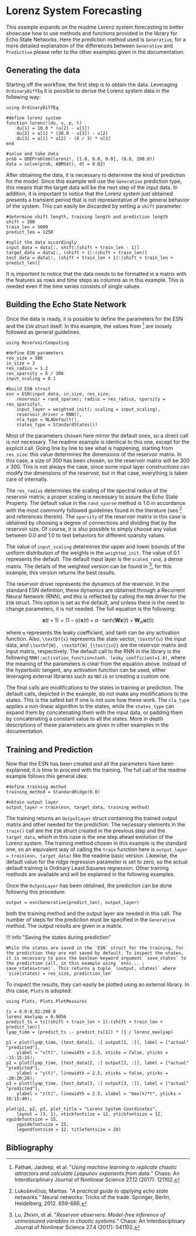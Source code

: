 # Lorenz System Forecasting

This example expands on the readme Lorenz system forecasting to better showcase how to use methods and functions provided in the library for Echo State Networks. Here the prediction method used is `Generative`, for a more detailed explanation of the differences between `Generative` and `Predictive` please refer to the other examples given in the documentation.

## Generating the data

Starting off the workflow, the first step is to obtain the data. Leveraging `OrdinaryDiffEq` it is possible to derive the Lorenz system data in the following way:

```@example lorenz
using OrdinaryDiffEq

#define lorenz system
function lorenz!(du, u, p, t)
    du[1] = 10.0 * (u[2] - u[1])
    du[2] = u[1] * (28.0 - u[3]) - u[2]
    du[3] = u[1] * u[2] - (8 / 3) * u[3]
end

#solve and take data
prob = ODEProblem(lorenz!, [1.0, 0.0, 0.0], (0.0, 200.0))
data = solve(prob, ABM54(), dt = 0.02)
```

After obtaining the data, it is necessary to determine the kind of prediction for the model. Since this example will use the `Generative` prediction type, this means that the target data will be the next step of the input data. In addition, it is important to notice that the Lorenz system just obtained presents a transient period that is not representative of the general behavior of the system. This can easily be discarded by setting a `shift` parameter.

```@example lorenz
#determine shift length, training length and prediction length
shift = 300
train_len = 5000
predict_len = 1250

#split the data accordingly
input_data = data[:, shift:(shift + train_len - 1)]
target_data = data[:, (shift + 1):(shift + train_len)]
test_data = data[:, (shift + train_len + 1):(shift + train_len + predict_len)]
```

It is *important* to notice that the data needs to be formatted in a matrix with the features as rows and time steps as columns as in this example. This is needed even if the time series consists of single values.

## Building the Echo State Network

Once the data is ready, it is possible to define the parameters for the ESN and the `ESN` struct itself. In this example, the values from [^1] are loosely followed as general guidelines.

```@example lorenz
using ReservoirComputing

#define ESN parameters
res_size = 300
in_size = 3
res_radius = 1.2
res_sparsity = 6 / 300
input_scaling = 0.1

#build ESN struct
esn = ESN(input_data, in_size, res_size;
    reservoir = rand_sparse(; radius = res_radius, sparsity = res_sparsity),
    input_layer = weighted_init(; scaling = input_scaling),
    reservoir_driver = RNN(),
    nla_type = NLADefault(),
    states_type = StandardStates())
```

Most of the parameters chosen here mirror the default ones, so a direct call is not necessary. The readme example is identical to this one, except for the explicit call. Going line by line to see what is happening, starting from `res_size`: this value determines the dimensions of the reservoir matrix. In this case, a size of 300 has been chosen, so the reservoir matrix will be 300 x 300. This is not always the case, since some input layer constructions can modify the dimensions of the reservoir, but in that case, everything is taken care of internally.

The `res_radius` determines the scaling of the spectral radius of the reservoir matrix; a proper scaling is necessary to assure the Echo State Property. The default value in the `rand_sparse` method is 1.0 in accordance with the most commonly followed guidelines found in the literature (see [^2] and references therein). The `sparsity` of the reservoir matrix in this case is obtained by choosing a degree of connections and dividing that by the reservoir size. Of course, it is also possible to simply choose any value between 0.0 and 1.0 to test behaviors for different sparsity values.

The value of `input_scaling` determines the upper and lower bounds of the uniform distribution of the weights in the `weighted_init`. The value of 0.1 represents the default. The default input layer is the `scaled_rand`, a dense matrix. The details of the weighted version can be found in [^3], for this example, this version returns the best results.

The reservoir driver represents the dynamics of the reservoir. In the standard ESN definition, these dynamics are obtained through a Recurrent Neural Network (RNN), and this is reflected by calling the `RNN` driver for the `ESN` struct. This option is set as the default, and unless there is the need to change parameters, it is not needed. The full equation is the following:

```math
\textbf{x}(t+1) = (1-\alpha)\textbf{x}(t) + \alpha \cdot \text{tanh}(\textbf{W}\textbf{x}(t)+\textbf{W}_{\text{in}}\textbf{u}(t))
```

where ``α`` represents the leaky coefficient, and tanh can be any activation function. Also, ``\textbf{x}`` represents the state vector, ``\textbf{u}`` the input data, and ``\textbf{W}, \textbf{W}_{\text{in}}`` are the reservoir matrix and input matrix, respectively. The default call to the RNN in the library is the following `RNN(;activation_function=tanh, leaky_coefficient=1.0)`, where the meaning of the parameters is clear from the equation above. Instead of the hyperbolic tangent, any activation function can be used, either leveraging external libraries such as `NNlib` or creating a custom one.

The final calls are modifications to the states in training or prediction. The default calls, depicted in the example, do not make any modifications to the states. This is the safest bet if one is not sure how these work. The `nla_type` applies a non-linear algorithm to the states, while the `states_type` can expand them by concatenating them with the input data, or padding them by concatenating a constant value to all the states. More in depth descriptions of these parameters are given in other examples in the documentation.

## Training and Prediction

Now that the ESN has been created and all the parameters have been explained, it is time to proceed with the training. The full call of the readme example follows this general idea:

```@example lorenz
#define training method
training_method = StandardRidge(0.0)

#obtain output layer
output_layer = train(esn, target_data, training_method)
```

The training returns an `OutputLayer` struct containing the trained output matrix and other  needed for the prediction. The necessary elements in the `train()` call are the `ESN` struct created in the previous step and the `target_data`, which in this case is the one step ahead evolution of the Lorenz system. The training method chosen in this example is the standard one, so an equivalent way of calling the `train` function here is `output_layer = train(esn, target_data)` like the readme basic version. Likewise, the default value for the ridge regression parameter is set to zero, so the actual default training is Ordinary Least Squares regression. Other training methods are available and will be explained in the following examples.

Once the `OutputLayer` has been obtained, the prediction can be done following this procedure:

```@example lorenz
output = esn(Generative(predict_len), output_layer)
```

both the training method and the output layer are needed in this call. The number of steps for the prediction must be specified in the `Generative` method. The output results are given in a matrix.

!!! info "Saving the states during prediction"
    
    While the states are saved in the `ESN` struct for the training, for the prediction they are not saved by default. To inspect the states, it is necessary to pass the boolean keyword argument `save_states` to the prediction call, in this example using `esn(... ; save_states=true)`. This returns a tuple `(output, states)` where `size(states) = res_size, prediction_len`

To inspect the results, they can easily be plotted using an external library. In this case, `Plots` is adopted:

```@example lorenz
using Plots, Plots.PlotMeasures

ts = 0.0:0.02:200.0
lorenz_maxlyap = 0.9056
predict_ts = ts[(shift + train_len + 1):(shift + train_len + predict_len)]
lyap_time = (predict_ts .- predict_ts[1]) * (1 / lorenz_maxlyap)

p1 = plot(lyap_time, [test_data[1, :] output[1, :]], label = ["actual" "predicted"],
    ylabel = "x(t)", linewidth = 2.5, xticks = false, yticks = -15:15:15);
p2 = plot(lyap_time, [test_data[2, :] output[2, :]], label = ["actual" "predicted"],
    ylabel = "y(t)", linewidth = 2.5, xticks = false, yticks = -20:20:20);
p3 = plot(lyap_time, [test_data[3, :] output[3, :]], label = ["actual" "predicted"],
    ylabel = "z(t)", linewidth = 2.5, xlabel = "max(λ)*t", yticks = 10:15:40);

plot(p1, p2, p3, plot_title = "Lorenz System Coordinates",
    layout = (3, 1), xtickfontsize = 12, ytickfontsize = 12, xguidefontsize = 15,
    yguidefontsize = 15,
    legendfontsize = 12, titlefontsize = 20)
```

## Bibliography

[^1]: Pathak, Jaideep, et al. "_Using machine learning to replicate chaotic attractors and calculate Lyapunov exponents from data._" Chaos: An Interdisciplinary Journal of Nonlinear Science 27.12 (2017): 121102.
[^2]: Lukoševičius, Mantas. "_A practical guide to applying echo state networks._" Neural networks: Tricks of the trade. Springer, Berlin, Heidelberg, 2012. 659-686.
[^3]: Lu, Zhixin, et al. "_Reservoir observers: Model-free inference of unmeasured variables in chaotic systems._" Chaos: An Interdisciplinary Journal of Nonlinear Science 27.4 (2017): 041102.
